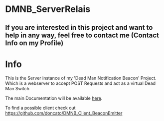 # DMNB_ServerRelais
## If you are interested in this project and want to help in any way, feel free to contact me (Contact Info on my Profile)
# Info
This is the Server instance of my 'Dead Man Notification Beacon' Project. Which is a webserver to accept POST Requests and act as a virtual Dead Man Switch

The main Documentation will be available [here](https://github.com/doncato/DMNB_ServerRelais/wiki).

To find a possible client check out https://github.com/doncato/DMNB_Client_BeaconEmitter


